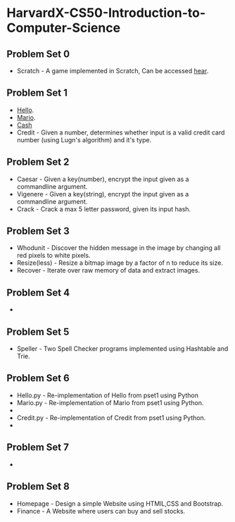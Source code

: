 # HarvardX-CS50-Introduction-to-Computer-Science

## Problem Set 0
* Scratch - A game implemented in Scratch, Can be accessed [hear](https://scratch.mit.edu/projects/385808656/).

## Problem Set 1
* [Hello](https://github.com/Abhifadol/HarvardX-CS50-Introduction-to-Computer-Science/blob/master/pset1/hello.c).
* [Mario](https://github.com/Abhifadol/HarvardX-CS50-Introduction-to-Computer-Science/blob/master/pset1/mario.c).
* [Cash](https://github.com/Abhifadol/HarvardX-CS50-Introduction-to-Computer-Science/blob/master/pset1/cash.c)
* Credit - Given a number, determines whether input is a valid credit card number (using Lugn's algorithm) and it's type.

## Problem Set 2
* Caesar - Given a key(number), encrypt the input given as a commandline argument.
* Vigenere - Given a key(string), encrypt the input given as a commandline argument.
* Crack - Crack a max 5 letter password, given its input hash.

## Problem Set 3
* Whodunit - Discover the hidden message in the image by changing all red pixels to white pixels.
* Resize(less) - Resize a bitmap image by a factor of n to reduce its size.
* Recover - Iterate over raw memory of data and extract images.

## Problem Set 4
* 

## Problem Set 5
* Speller - Two Spell Checker programs implemented using Hashtable and Trie.

## Problem Set 6
* Hello.py - Re-implementation of Hello from pset1 using Python
* Mario.py - Re-implementation of Mario from pset1 using Python.
* 
* Credit.py - Re-implementation of Credit from pset1 using Python.
* 

## Problem Set 7
* 

## Problem Set 8
* Homepage - Design a simple Website using HTMlL,CSS and Bootstrap.
* Finance - A Website where users can buy and sell stocks.
